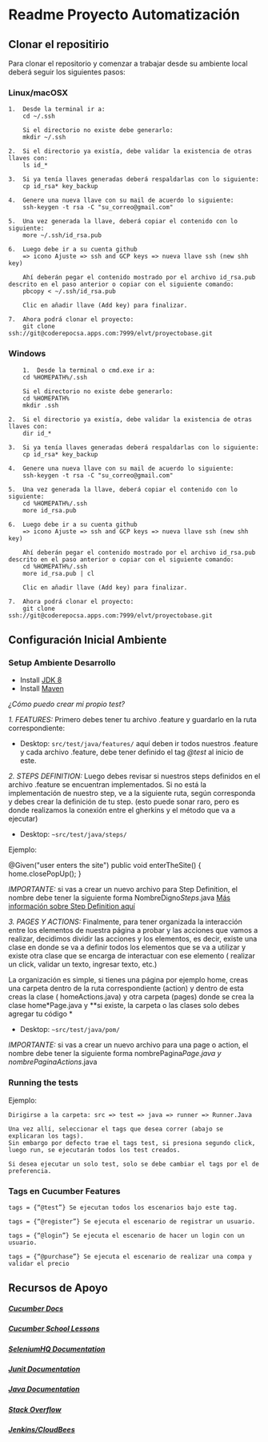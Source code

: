 # Readme Proyecto Automatización

## Clonar el repositirio

Para clonar el repositorio y comenzar a trabajar desde su ambiente local deberá seguir los siguientes pasos:

### Linux/macOSX

    1.  Desde la terminal ir a:
        cd ~/.ssh

        Si el directorio no existe debe generarlo:
        mkdir ~/.ssh

    2.  Si el directorio ya existía, debe validar la existencia de otras llaves con:
        ls id_*

    3.  Si ya tenía llaves generadas deberá respaldarlas con lo siguiente:
        cp id_rsa* key_backup

    4.  Genere una nueva llave con su mail de acuerdo lo siguiente:
        ssh-keygen -t rsa -C "su_correo@gmail.com"

    5.  Una vez generada la llave, deberá copiar el contenido con lo siguiente:
        more ~/.ssh/id_rsa.pub

    6.  Luego debe ir a su cuenta github 
        => icono Ajuste => ssh and GCP keys => nueva llave ssh (new shh key)
        
        Ahí deberán pegar el contenido mostrado por el archivo id_rsa.pub descrito en el paso anterior o copiar con el siguiente comando:
        pbcopy < ~/.ssh/id_rsa.pub

        Clic en añadir llave (Add key) para finalizar.

    7.  Ahora podrá clonar el proyecto:
        git clone ssh://git@coderepocsa.apps.com:7999/elvt/proyectobase.git


### Windows

        1.  Desde la terminal o cmd.exe ir a:
        cd %HOMEPATH%/.ssh

        Si el directorio no existe debe generarlo:
        cd %HOMEPATH%
        mkdir .ssh

    2.  Si el directorio ya existía, debe validar la existencia de otras llaves con:
        dir id_*

    3.  Si ya tenía llaves generadas deberá respaldarlas con lo siguiente:
        cp id_rsa* key_backup

    4.  Genere una nueva llave con su mail de acuerdo lo siguiente:
        ssh-keygen -t rsa -C "su_correo@gmail.com"

    5.  Una vez generada la llave, deberá copiar el contenido con lo siguiente:
        cd %HOMEPATH%/.ssh
        more id_rsa.pub

    6.  Luego debe ir a su cuenta github 
        => icono Ajuste => ssh and GCP keys => nueva llave ssh (new shh key)
        
        Ahí deberán pegar el contenido mostrado por el archivo id_rsa.pub descrito en el paso anterior o copiar con el siguiente comando:
        cd %HOMEPATH%/.ssh
        more id_rsa.pub | cl

        Clic en añadir llave (Add key) para finalizar.

    7.  Ahora podrá clonar el proyecto:
        git clone ssh://git@coderepocsa.apps.com:7999/elvt/proyectobase.git
        

## Configuración Inicial Ambiente

### Setup Ambiente Desarrollo

- Install [JDK 8](https://www3.ntu.edu.sg/home/ehchua/programming/howto/JDK_Howto.html)
- Install [Maven](https://maven.apache.org/install.html)


*¿Cómo puedo crear mi propio test?*

*1. FEATURES:* Primero debes tener tu archivo .feature y guardarlo en la ruta correspondiente:
  * Desktop: `src/test/java/features/` aquí deben ir todos nuestros .feature y cada archivo .feature, debe tener definido el tag *@test* al inicio de este.

*2. STEPS DEFINITION:* Luego debes revisar si nuestros steps definidos en el archivo .feature se encuentran implementados.
Si no está la implementación de nuestro step, ve a la siguiente ruta, según corresponda y debes crear la definición de tu step. (esto puede sonar raro, pero es donde realizamos la conexión entre el gherkins y el método que va a ejecutar)

  * Desktop: `~src/test/java/steps/` 


Ejemplo:


   @Given("user enters the site")
    public void enterTheSite()  {
        home.closePopUp();
    }

*IMPORTANTE:* si vas a crear un nuevo archivo para Step Definition, el nombre debe tener la siguiente forma NombreDigno*Steps*.java
[Más información sobre Step Definition aquí](https://docs.cucumber.io/cucumber/step-definitions/)

*3. PAGES Y ACTIONS:* Finalmente, para tener organizada la interacción entre los elementos de nuestra página a probar y 
las acciones que vamos a realizar, decidimos dividir las acciones y los elementos, es decir, existe una clase en donde se va a definir 
todos los elementos que se va a utilizar y existe otra clase que se encarga de interactuar con ese elemento 
( realizar un click, validar un texto, ingresar texto, etc.)

La organización es simple, si tienes una página por ejemplo home, creas una carpeta dentro de la ruta correspondiente (action) y dentro de esta 
creas la clase  ( homeActions.java) y otra carpeta (pages) donde se crea la clase home*Page.java y **si existe, la carpeta o las clases solo debes agregar tu código *

  * Desktop: `~src/test/java/pom/`


*IMPORTANTE:* si vas a crear un nuevo archivo para una page o action, el nombre debe tener la siguiente forma nombrePagina*Page.java y nombrePaginaActions*.java




### Running the tests
Ejemplo:
```
Dirigirse a la carpeta: src => test => java => runner => Runner.Java

Una vez allí, seleccionar el tags que desea correr (abajo se explicaran los tags). 
Sin embargo por defecto trae el tags test, si presiona segundo click, luego run, se ejecutarán todos los test creados.

Si desea ejecutar un solo test, solo se debe cambiar el tags por el de preferencia.
```

### Tags en Cucumber Features

    tags = {“@test”} Se ejecutan todos los escenarios bajo este tag.

    tags = {“@register”} Se ejecuta el escenario de registrar un usuario.

    tags = {“@login”} Se ejecuta el escenario de hacer un login con un usuario.

    tags = {“@purchase”} Se ejecuta el escenario de realizar una compa y validar el precio


## Recursos de Apoyo

   ##### [Cucumber Docs](https://cucumber.io/docs)

   ##### [Cucumber School Lessons](https://cucumber.io/school#lessons)

   ##### [SeleniumHQ Documentation](http://www.seleniumhq.org/docs/)

   ##### [Junit Documentation](http://junit.org/javadoc/latest/index.html)

   ##### [Java Documentation](https://docs.oracle.com/javase/7/docs/api/)

   ##### [Stack Overflow](http://stackoverflow.com/)

   ##### [Jenkins/CloudBees](https://www.jenkins.io/)
